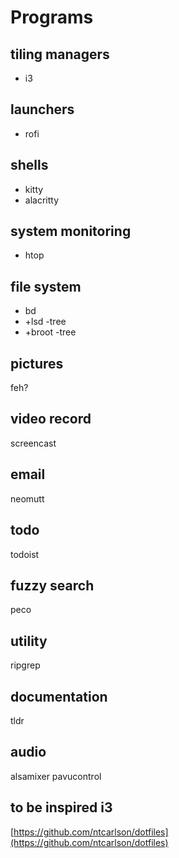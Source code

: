 # Programs

## tiling managers

- i3

## launchers

- rofi

## shells

- kitty
- alacritty

## system monitoring

- htop

## file system

- bd
- +lsd -tree
- +broot -tree

## pictures

feh?

## video record

screencast

## email

neomutt

## todo

todoist

## fuzzy search

peco

## utility

ripgrep

## documentation

tldr

## audio

alsamixer
pavucontrol

## to be inspired i3

[https://github.com/ntcarlson/dotfiles](https://github.com/ntcarlson/dotfiles)
